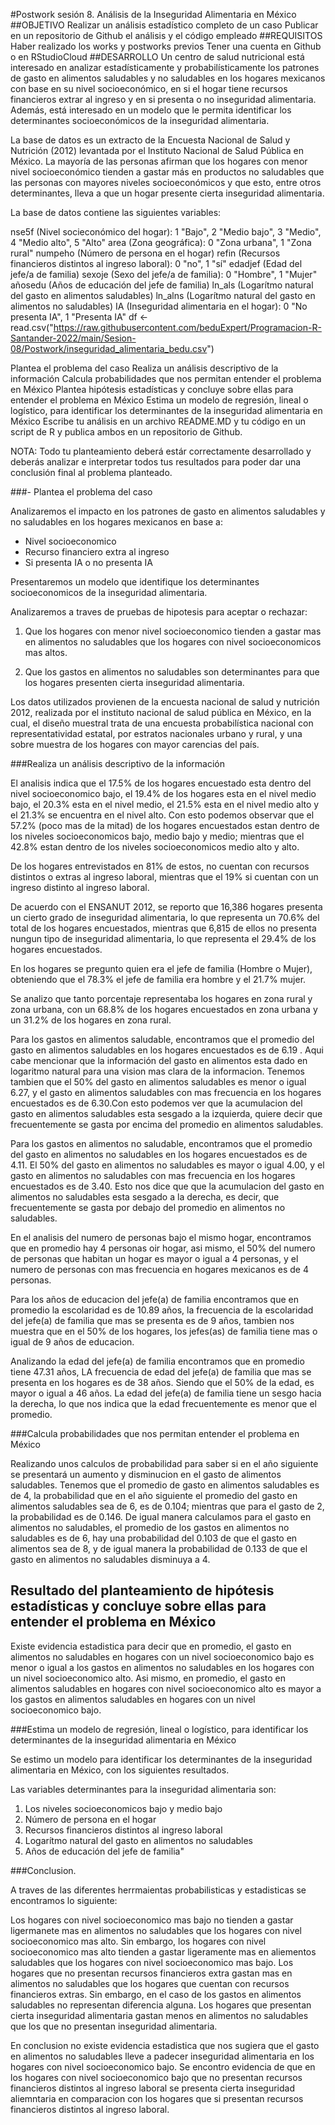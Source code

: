 #Postwork sesión 8. Análisis de la Inseguridad Alimentaria en México
##OBJETIVO
Realizar un análisis estadístico completo de un caso
Publicar en un repositorio de Github el análisis y el código empleado
##REQUISITOS
Haber realizado los works y postworks previos
Tener una cuenta en Github o en RStudioCloud
##DESARROLLO
Un centro de salud nutricional está interesado en analizar estadísticamente y probabilísticamente los patrones de gasto en alimentos saludables y no saludables en los hogares mexicanos con base en su nivel socioeconómico, en si el hogar tiene recursos financieros extrar al ingreso y en si presenta o no inseguridad alimentaria. Además, está interesado en un modelo que le permita identificar los determinantes socioeconómicos de la inseguridad alimentaria.

La base de datos es un extracto de la Encuesta Nacional de Salud y Nutrición (2012) levantada por el Instituto Nacional de Salud Pública en México. La mayoría de las personas afirman que los hogares con menor nivel socioeconómico tienden a gastar más en productos no saludables que las personas con mayores niveles socioeconómicos y que esto, entre otros determinantes, lleva a que un hogar presente cierta inseguridad alimentaria.

La base de datos contiene las siguientes variables:

nse5f (Nivel socieconómico del hogar): 1 "Bajo", 2 "Medio bajo", 3 "Medio", 4 "Medio alto", 5 "Alto"
area (Zona geográfica): 0 "Zona urbana", 1 "Zona rural"
numpeho (Número de persona en el hogar)
refin (Recursos financieros distintos al ingreso laboral): 0 "no", 1 "sí"
edadjef (Edad del jefe/a de familia)
sexoje (Sexo del jefe/a de familia): 0 "Hombre", 1 "Mujer"
añosedu (Años de educación del jefe de familia)
ln_als (Logarítmo natural del gasto en alimentos saludables)
ln_alns (Logarítmo natural del gasto en alimentos no saludables)
IA (Inseguridad alimentaria en el hogar): 0 "No presenta IA", 1 "Presenta IA"
df <- read.csv("https://raw.githubusercontent.com/beduExpert/Programacion-R-Santander-2022/main/Sesion-08/Postwork/inseguridad_alimentaria_bedu.csv")

Plantea el problema del caso
Realiza un análisis descriptivo de la información
Calcula probabilidades que nos permitan entender el problema en México
Plantea hipótesis estadísticas y concluye sobre ellas para entender el problema en México
Estima un modelo de regresión, lineal o logístico, para identificar los determinantes de la inseguridad alimentaria en México
Escribe tu análisis en un archivo README.MD y tu código en un script de R y publica ambos en un repositorio de Github.

NOTA: Todo tu planteamiento deberá estár correctamente desarrollado y deberás analizar e interpretar todos tus resultados para poder dar una conclusión final al problema planteado.

###- Plantea el problema del caso

Analizaremos el impacto en los patrones de gasto en alimentos saludables y no saludables en los hogares mexicanos en base a:

- Nivel socioeconomico
- Recurso financiero extra al ingreso
- Si presenta IA o no presenta IA

Presentaremos un modelo que identifique los determinantes socioeconomicos de la inseguridad alimentaria.

Analizaremos a traves de pruebas de hipotesis para aceptar o rechazar:

1. Que los hogares con menor nivel socioeconomico tienden a gastar mas en alimentos no saludables que los hogares con nivel socioeconomicos mas altos.

2. Que los gastos en alimentos no saludables son determinantes para que los hogares presenten cierta inseguridad alimentaria.

  Los datos utilizados provienen de la encuesta nacional de salud y nutrición 2012, realizada por el instituto nacional de salud pública en México, en la cual, el diseño muestral trata de una encuesta probabilística nacional con representatividad estatal, por estratos nacionales urbano y rural, y una sobre muestra de los hogares con mayor carencias del país.

###Realiza un análisis descriptivo de la información

  El analisis indica que el 17.5% de los hogares encuestado esta dentro del nivel socioeconomico bajo, el 19.4% de los hogares esta en el nivel medio bajo, el 20.3% esta en el nivel medio, el 21.5% esta en el nivel medio alto y el 21.3% se encuentra en el nivel alto. Con esto podemos observar que el 57.2% (poco mas de la mitad) de los hogares encuestados estan dentro de los niveles socioeconomicos bajo, medio bajo y medio; mientras que el 42.8% estan dentro de los niveles socioeconomicos medio alto y alto.

  De los hogares entrevistados en 81% de estos, no cuentan con recursos distintos o extras al ingreso laboral, mientras que el 19% si cuentan con un ingreso distinto al ingreso laboral.

  De acuerdo con el ENSANUT 2012, se reporto que 16,386 hogares presenta un cierto grado de inseguridad alimentaria, lo que representa un 70.6% del total de los hogares encuestados, mientras que 6,815 de ellos no presenta nungun tipo de inseguridad alimentaria, lo que representa el 29.4% de los hogares encuestados.

  En los hogares se pregunto quien era el jefe de familia (Hombre o Mujer), obteniendo que el 78.3% el jefe de familia era hombre y el 21.7% mujer.

Se analizo que tanto porcentaje representaba los hogares en zona rural y zona urbana, con un 68.8% de los hogares encuestados en zona urbana y un 31.2% de los hogares en zona rural.


Para los gastos en alimentos saludable, encontramos que  el promedio del gasto en alimentos saludables en los hogares encuestados es de 6.19 . Aqui cabe mencionar que la información del gasto en alimentos esta dado en logaritmo natural para una vision mas clara de la informacion. Tenemos tambien que el 50% del gasto en alimentos saludables es menor o igual 6.27, y el gasto en alimentos saludables con mas frecuencia en los hogares encuestados es de 6.30.Con esto podemos ver que la acumulacion del gasto en alimentos saludables esta sesgado a la izquierda, quiere decir que frecuentemente se gasta por encima del promedio en alimentos saludables. 

Para los gastos en alimentos no saludable, encontramos que  el promedio del gasto en alimentos no saludables en los hogares encuestados es de 4.11. El 50% del gasto en alimentos no saludables es mayor o igual 4.00, y el gasto en alimentos no saludables con mas frecuencia en los hogares encuestados es de 3.40. Esto nos dice que que la acumulacion del gasto en alimentos no saludables esta sesgado a la derecha, es decir, que frecuentemente se gasta por debajo del promedio en alimentos no saludables.

En el analisis del numero de personas bajo el mismo hogar, encontramos que en promedio hay 4 personas oir hogar, asi mismo, el 50% del numero de personas que habitan un hogar es mayor o igual a 4 personas, y el numero de personas con mas frecuencia en hogares mexicanos es de 4 personas.

Para los años de educacion del jefe(a) de familia encontramos que en promedio la escolaridad es de 10.89 años, la frecuencia de la escolaridad del jefe(a) de familia que mas se presenta es de 9 años, tambien nos muestra que en el 50% de los hogares, los jefes(as) de familia tiene mas o igual de 9 años de educacion. 

Analizando la edad del jefe(a) de familia encontramos que en promedio tiene 47.31 años, LA frecuencia de edad del jefe(a) de familia que mas se presenta en los hogares es de 38 años. Siendo que el 50% de la edad, es mayor o igual a 46 años. La edad del jefe(a) de familia tiene un sesgo hacia la derecha, lo que nos indica que la edad frecuentemente es menor que el promedio.


###Calcula probabilidades que nos permitan entender el problema en México

Realizando unos calculos de probabilidad para saber si en el año siguiente se presentará un aumento y disminucion en el gasto de alimentos saludables.
Tenemos que el promedio de gasto en alimentos saludables es de 4, la probabilidad que en el año siguiente el promedio del gasto en alimentos saludables sea de 6, es de 0.104; mientras que para el gasto de 2, la probabilidad es de 0.146. De igual manera calculamos para  el gasto en alimentos no saludables, el promedio de los gastos en alimentos no saludables es de 6, hay una probabilidad del 0.103 de que el gasto en alimentos sea de 8, y de igual manera la probabilidad de 0.133 de que el gasto en alimentos no saludables disminuya a 4.

## Resultado del planteamiento de hipótesis estadísticas y concluye sobre ellas para entender el problema en México

Existe evidencia estadistica para decir que en promedio, el gasto en alimentos no saludables en hogares con un nivel socioeconomico bajo es menor o igual a los gastos en alimentos no saludables en los hogares con un nivel socioeconomico alto. Asi mismo, en promedio, el gasto en alimentos saludables en hogares con nivel socioeconomico alto es mayor a los gastos en alimentos saludables en hogares con un nivel socioeconomico bajo.


###Estima un modelo de regresión, lineal o logístico, para identificar los determinantes de la inseguridad alimentaria en México

Se estimo un modelo para identificar los determinantes de la inseguridad alimentaria en México, con los siguientes resultados.

Las variables determinantes para la inseguridad alimentaria son:
1. Los niveles socioeconomicos bajo y medio bajo
2. Número de persona en el hogar
3. Recursos financieros distintos al ingreso laboral
4. Logarítmo natural del gasto en alimentos no saludables
5. Años de educación del jefe de familia"

###Conclusion.

  A traves de las diferentes herrmaientas probabilisticas y estadisticas se encontramos lo siguiente:
  
  Los hogares con nivel socioeconomico mas bajo no tienden a gastar ligermanete mas en alimentos no saludables que los hogares con nivel socioeconomico mas alto. Sin embargo, los hogares con nivel socioeconomico mas alto tienden a gastar ligeramente mas en aliementos saludables que los hogares con nivel socioeconomico mas bajo.
  Los hogares que no presentan recursos financieros extra gastan mas en alimentos no saludables que los hogares que cuentan con recursos financieros extras. Sin embargo, en el caso de los gastos en alimentos saludables no representan diferencia alguna.
  Los hogares que presentan cierta inseguridad alimentaria gastan menos en alimentos no saludables que los que no presentan inseguridad alimentaria.
  
En conclusion no existe evidencia estadistica que nos sugiera que el gasto en alimentos no saludables lleve a padecer inseguridad alimentaria en los hogares con nivel socioeconomico bajo. Se encontro evidencia de que en los hogares con nivel socioeconomico bajo que no presentan recursos financieros distintos al ingreso laboral se presenta cierta inseguridad aliemntaria en comparacion con los hogares que si presentan recursos financieros distintos al ingreso laboral.
  